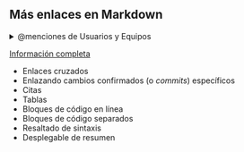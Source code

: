 ## Más enlaces en Markdown

<details>
  <summary>@menciones de Usuarios y Equipos</summary>


### *@menciones de Usuarios y Equipos*

Si tecleas el símbolo `@` seguido de un nombre de usuario de GitHub, 
  se enviará una notificación a esa persona para informarle acerca de tu comentario. Esto se llama una "@mencion", porque estás mencionando a otra persona. 
También puedes `@mencionar` equipos dentro de una misma organización.
      
```     
@githubteacher
```     

@githubteacher
  
</details>

[Información completa](https://github.com/Y-Avila/markdown-portfolio/issues/5)
- Enlaces cruzados
- Enlazando cambios confirmados (o _commits_) específicos
- Citas
- Tablas
- Bloques de código en línea
- Bloques de código separados
- Resaltado de sintaxis
- Desplegable de resumen

